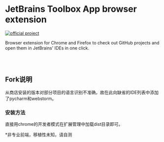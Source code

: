 # JetBrains Toolbox App browser extension

[![official project](http://jb.gg/badges/official.svg)](https://confluence.jetbrains.com/display/ALL/JetBrains+on+GitHub)

Browser extension for Chrome and Firefox to check out GitHub projects and open them in JetBrains' IDEs in one click.

<br/><br/>

## Fork说明
从商店安装的版本对部分项目的语言识别不准确，故在此向缺省的IDE列表中添加了pycharm和webstorm。

### 安装方法
直接用chrome的开发者模式在扩展管理中加载dist目录即可。

*非专业前端，移植性未知，请自测
